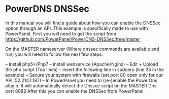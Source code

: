 # PowerDNS DNSSec

In this manual you will find a guide about how you can enable the DNSSec option through an API. This example is specifically made to use with PowerPanel.
First you will need to get the script from  https://github.com/PowerPanel/PowerDNS-DNSSec/tree/master 

On the MASTER nameserver (Where dnssec commands are available and run) you will need to follow the next few steps.

– Install php5+/Php7
– install webservice (Apache/Nginx)
– Edit + Upload the php script (Top lines)
– insert the following line in sudoers (line 35 in the example)
– Secure your system with firewalls (set port 80 open only for our API: 52.214.1.187)
– In PowerPanel you need to (re-)enable the PowerDns plugin. It will automatically detect the Dnssec script on the MASTER Dns port 8082
After this you can enable the DNSSec from PowerPanel.

